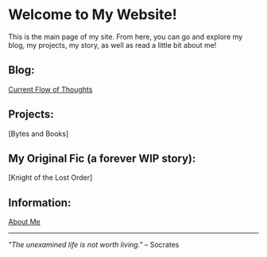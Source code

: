 # Welcome to My Website!
This is the main page of my site. From here, you can go and explore my blog, my projects, my story, as well as read a little bit about me!


## Blog: 
[Current Flow of Thoughts](https://n-samaniego.github.io/Current-Flow-of-Thoughts/)

## Projects:
[Bytes and Books]

## My Original Fic (a forever WIP story):
[Knight of the Lost Order]

## Information:
[About Me](about.md)

---

*"The unexamined life is not worth living."* – Socrates
